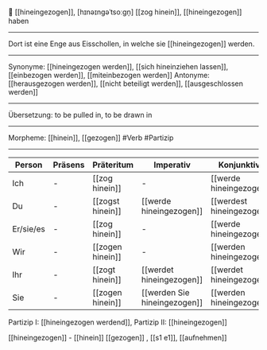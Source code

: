 🔵 [[hineingezogen]], [hɪnəɪnɡəˈtsoːɡn̩]
[[zog hinein]], [[hineingezogen]] haben

---

Dort ist eine Enge aus Eisschollen, in welche sie [[hineingezogen]] werden.

---

Synonyme: [[hineingezogen werden]], [[sich hineinziehen lassen]], [[einbezogen werden]], [[miteinbezogen werden]]
Antonyme: [[herausgezogen werden]], [[nicht beteiligt werden]], [[ausgeschlossen werden]]

---

Übersetzung: to be pulled in, to be drawn in

---

Morpheme: [[hinein]], [[gezogen]]
#Verb #Partizip

---

| Person    | Präsens | Präteritum       | Imperativ                    | Konjunktiv I              | Konjunktiv II             |
| --------- | ------- | ---------------- | ---------------------------- | ------------------------- | ------------------------- |
| Ich       | -       | [[zog hinein]]   | -                            | [[werde hineingezogen]]   | [[würde hineingezogen]]   |
| Du        | -       | [[zogst hinein]] | [[werde hineingezogen]]      | [[werdest hineingezogen]] | [[würdest hineingezogen]] |
| Er/sie/es | -       | [[zog hinein]]   | -                            | [[werde hineingezogen]]   | [[würde hineingezogen]]   |
| Wir       | -       | [[zogen hinein]] | -                            | [[werden hineingezogen]]  | [[würden hineingezogen]]  |
| Ihr       | -       | [[zogt hinein]]  | [[werdet hineingezogen]]     | [[werdet hineingezogen]]  | [[würdet hineingezogen]]  |
| Sie       | -       | [[zogen hinein]] | [[werden Sie hineingezogen]] | [[werden hineingezogen]]  | [[würden hineingezogen]]  |

Partizip I: [[hineingezogen werdend]], Partizip II: [[hineingezogen]]

[[hineingezogen]] - [[hinein]] [[gezogen]]
, [[s1 e1]], [[aufnehmen]]
